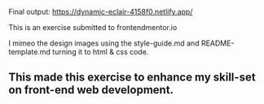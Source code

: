 Final output: https://dynamic-eclair-4158f0.netlify.app/

This is an exercise submitted to frontendmentor.io

I mimeo the design images using the style-guide.md and README-template.md turning it to html & css code.

## This made this exercise to enhance my skill-set on front-end web development. 

